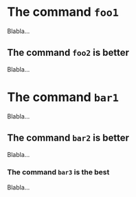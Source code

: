 # The command `foo1`
<!--  -->
Blabla...

## The command `foo2` is better

Blabla...

# The command `bar1`

Blabla...

## The command `bar2` is better

Blabla...

### The command `bar3` is the best

Blabla...
